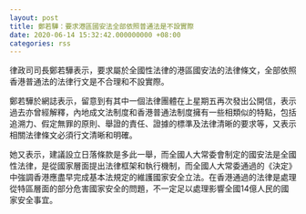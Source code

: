 ```yaml
---
layout: post
title: 鄭若驊：要求港區國安法全部依照普通法是不設實際
date: 2020-06-14 15:32:42.000000000 +08:00
categories: rss
---
```


律政司司長鄭若驊表示，要求屬於全國性法律的港區國安法的法律條文，全部依照香港普通法的法律行文是不合理和不設實際。

鄭若驊於網誌表示，留意到有其中一個法律團體在上星期五再次發出公開信，表示過去亦曾經解釋，內地成文法制度和香港普通法制度擁有一些相類似的特點，包括追溯力、假定無罪的原則、舉證的責任、證據的標準及法律清晰的要求等，又表示相關法律條文必須行文清晰和明確。

她又表示，建議設立日落條款是多此一舉，而全國人大常委會制定的國安法是全國性法律，是從國家層面提出法律框架和執行機制，而全國人大常委通過的《決定》中強調香港應盡早完成基本法規定的維護國家安全立法。在香港通過的法律是處理從特區層面的部分危害國家安全的問題，不一定足以處理影響全國14億人民的國家安全事宜。
